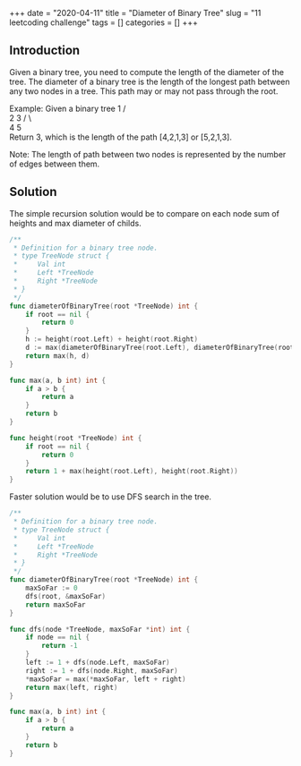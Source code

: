 +++
date = "2020-04-11"
title = "Diameter of Binary Tree"
slug = "11 leetcoding challenge"
tags = []
categories = []
+++

## Introduction

Given a binary tree, you need to compute the length of the diameter of the tree. The diameter of a binary tree is the length of the longest path between any two nodes in a tree. This path may or may not pass through the root.

Example:
Given a binary tree
          1
         / \
        2   3
       / \     
      4   5    
Return 3, which is the length of the path [4,2,1,3] or [5,2,1,3].

Note: The length of path between two nodes is represented by the number of edges between them.

## Solution

The simple recursion solution would be to compare on each node sum of heights and max diameter of childs.

``` go
/**
 * Definition for a binary tree node.
 * type TreeNode struct {
 *     Val int
 *     Left *TreeNode
 *     Right *TreeNode
 * }
 */
func diameterOfBinaryTree(root *TreeNode) int {
    if root == nil {
        return 0
    }
    h := height(root.Left) + height(root.Right)
    d := max(diameterOfBinaryTree(root.Left), diameterOfBinaryTree(root.Right))
    return max(h, d)
}

func max(a, b int) int {
    if a > b {
        return a
    }
    return b
}

func height(root *TreeNode) int {
    if root == nil {
        return 0
    }
    return 1 + max(height(root.Left), height(root.Right))
}
```

Faster solution would be to use DFS search in the tree.

``` go
/**
 * Definition for a binary tree node.
 * type TreeNode struct {
 *     Val int
 *     Left *TreeNode
 *     Right *TreeNode
 * }
 */
func diameterOfBinaryTree(root *TreeNode) int {
    maxSoFar := 0
    dfs(root, &maxSoFar)
    return maxSoFar
}

func dfs(node *TreeNode, maxSoFar *int) int {
    if node == nil {
        return -1
    }
    left := 1 + dfs(node.Left, maxSoFar)
    right := 1 + dfs(node.Right, maxSoFar)
    *maxSoFar = max(*maxSoFar, left + right)
    return max(left, right)
}

func max(a, b int) int {
    if a > b {
        return a
    }
    return b
}
```
